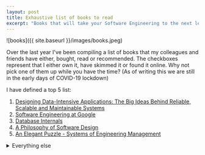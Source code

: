 ```yaml
---
layout: post
title: Exhaustive list of books to read
excerpt: "Books that will take your Software Engineering to the next level"
---
```


![books]({{ site.baseurl }}/images/books.jpeg)

Over the last year I've been compiling a list of books that my colleagues and friends have either, bought, read or recommended.
The checkboxes represent that I either own it, have skimmed it or found it online.
Why not pick one of them up while you have the time? (As of writing this we are still in the early days of COVID-19 lockdown)

I have defined a top 5 list:

1. [Designing Data-Intensive Applications: The Big Ideas Behind Reliable, Scalable and Maintainable Systems](https://amzn.to/2V7hwoN)
2. [Software Engineering at Google](https://amzn.to/2UHBbMM)
3. [Database Internals](https://amzn.to/3aOHGTK)
4. [A Philosophy of Software Design](https://amzn.to/2JEYIaT)
5. [An Elegant Puzzle - Systems of Engineering Management](https://amzn.to/3aIcVQs)

<details>
    <summary>Everything else</summary>

- [ ] Hands-On Machine Learning with Scikit-Learn and TensorFlow
- [ ] Python High Performance: Build high-performing concurrent, and distributed applications
- [ ] Practical Convolutional Neural Networks: Implement advanced deep learning models using Python
- [ ] Machine Learning with Python Cookbook
- [ ] Designing for the Real World: Human Ecology and Social Change
- [ ] Building Evolutionary Architectures
- [ ] In the Bubble: Designing in a complex World (The MIT Press)
- [ ] The Oxford Handbook of Innovation
- [ ] Clean Architecture: A Craftsman’s Guide to Software Structure and Design
- [ ] Designing Distributed Systems: Patterns and Paradigms for Scalable Reliable Services
- [ ] Mastering Regular Expressions
- [x] The Phoenix Project: A Novel about IT, DevOps and Helping Your Business Win
- [ ] Peopleware: Productive Projects and Teams
- [ ] No Bullshit Guide to Mathematics
- [ ] Introduction to Algorithms
- [ ] The Linux Programming Interface: A Linux and Unix System Programming Handbook
- [ ] Incremental Software Architecture: A Method for Saving Failing IT Implementations
- [x] Go in Practice
- [ ] Amazon Web Services in Action, 2E
- [ ] Ghost In The Wires: My Adventures as the World’s Most Wanted Hacker
- [ ] How Linux Works, 2nd Edition: What Every Superuser Should Know Second Edition
- [ ] Learning Amazon Web Services (AWS): A Hands-On Guide to the Fundamentals of AWS Cloud
- [ ] UNIX and Linux System Administration Handbook
- [ ] Kali Linux Cookbook - Second Edition: Effective penetration testing solution
- [ ] Mastering Go: Create Golang production application using network libraries, concurrency, and advanced Go data structures
- [ ] Web Penetration Testing with Kali Linux - Third Edition: Explore the methods and tools of ethical hacking with Kali Linux
- [ ] Statistics for Data Science: Leverage the power of statistics for Data Analysis, Classification, Regression, Machine Learning, and Neural Networks
- [ ] The Creativity Code: How AI is learning to write paint, and think
- [ ] New  Dark Age: Technology and the End of the Future
- [ ] The AWK Programming Language
- [ ] Modern Operating Systems
- [ ] The Computer Music Tutorial
- [ ] Pattern Recognition and Machine Learning
- [ ] Cracking the Coding Interview, 6th Edition
- [ ] MACHINE LEARNING (Int’l Ed)
- [ ] Network Routing: Algorithms, Protocols, and Architectures (The Morgan Kaufmann Series in Networking)
- [ ] Designing Data-Intensive Applications: The Big Ideas Behind Reliable, Scalable, and Maintainable Systems
- [ ] Theory of computing: a gentle introduction
- [ ] Algorithms, 4th Edition
- [ ] Python High Performance: Build high-performing, concurrent, and distributed applications, 2nd Edition
- [ ] The Cucumber Book
- [x] No Bullshit Guide to Mathematics
- [ ] What is Mathematics
- [ ] Refactoring: Improving the Design of Existing Code
- [ ] Mastering Postgresql in Application Development
- [ ] Practical Monitoring
- [ ] The AWK Programming Language
- [x] The Algorithm Design Manual
- [ ] Introduction to Algorithms
- [ ] Site Reliability Engineering: How Google Runs Production Systems
- [ ] Programming Clojure, 3e (The Pragmatic Programmers)
- [ ] Practical Common Lisp
- [ ] The Site Reliability Workbook: Practical Ways to Implement SRE
- [X] Designing Data-Intensive Applications: The Big Ideas Behind Reliable, Scalable and Maintainable Systems
- [ ] Prometheus - Up & Running
- [x] Domain-driven Design: Tackling Complexity in the Heart of Software
- [ ] The Go Programming Language (Addison-Wesley Professional Computing Series)
- [ ] Humble Book Bundle: Dev Ops by O’Reilly
- [ ] Advanced Programming in the UNIX Environment (Addison-Wesley Professional Computing Series)
- [x] Godel, Escher, Bach: An Eternal Golden Braid
- [ ] Distributed Systems
- [ ] Continuous Delivery: Reliable Software Releases through Build, Test and Deployment Automation
- [x] Radical Candor: Be a Kick-Ass Boss Without Losing Your Humanity
- [x] Site reliability workbook
- [ ] TCP/IP Illustrated, Volume 1 (Second Edition)

</details>

